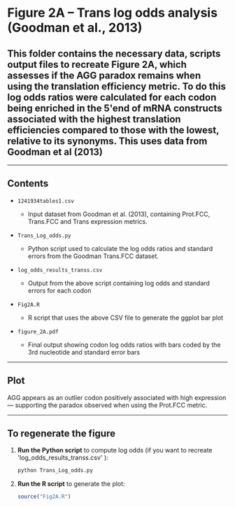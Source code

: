 # Figure 2A – Trans log odds analysis (Goodman et al., 2013)

## This folder contains the necessary data, scripts output files to recreate Figure 2A, which assesses if the AGG paradox remains when using the translation efficiency metric. To do this log odds ratios were calculated for each codon being enriched in the 5'end of mRNA constructs associated with the highest translation efficiencies compared to those with the lowest, relative to its synonyms. This uses data from Goodman et al (2013)
---
##  Contents

- `1241934tables1.csv`  
  - Input dataset from Goodman et al. (2013), containing Prot.FCC, Trans.FCC and Trans expression metrics.

- `Trans_Log_odds.py`  
  - Python script used to calculate the log odds ratios and standard errors from the Goodman Trans.FCC dataset.

- `log_odds_results_transs.csv`  
  - Output from the above script containing log odds and standard errors for each codon

- `Fig2A.R`  
  - R script that uses the above CSV file to generate the ggplot bar plot 

- `figure_2A.pdf`  
  - Final output showing codon log odds ratios with bars coded by the 3rd nucleotide and standard error bars

---

## Plot

AGG appears as an outlier codon positively associated with high expression — supporting the paradox observed when using the Prot.FCC metric.

---

## To regenerate the figure

1. **Run the Python script** to compute log odds (if you want to recreate 'log_odds_results_transs.csv' ):
   ```bash
   python Trans_Log_odds.py

2. **Run the R script** to generate the plot: 
    ```r
    source("Fig2A.R")
    ```
